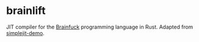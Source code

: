 # brainlift
JIT compiler for the [Brainfuck](https://esolangs.org/wiki/Brainfuck) programming language in Rust. Adapted from [simplejit-demo](https://github.com/bytecodealliance/simplejit-demo).